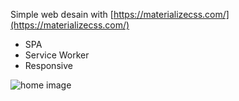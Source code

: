 Simple web desain with [https://materializecss.com/](https://materializecss.com/)

 - SPA
 - Service Worker
 - Responsive

![home image](https://i.ibb.co/Tchg0px/Fire-Shot-Capture-103-Wisata-127-0-0-1.png)
